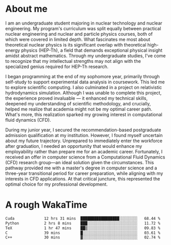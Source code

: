 # About me

I am an undergraduate student majoring in nuclear technology and nuclear engineering. My program's curriculum was split equally between practical nuclear engineering and nuclear and particle physics courses, both of which were covered in limited depth. What fascinates me most about theoretical nuclear physics is its significant overlap with theoretical high-energy physics (HEP-Th), a field that demands exceptional physical insight amidst abstract mathematics. Through my undergraduate studies, I've come to recognize that my intellectual strengths may not align with the specialized genius required for HEP-Th research.

I began programming at the end of my sophomore year, primarily through self-study to support experimental data analysis in coursework. This led me to explore scientific computing. I also culminated in a project on relativistic hydrodynamics simulation. Although I was unable to complete this project, the experience proved invaluable — it enhanced my technical skills, deepened my understanding of scientific methodology, and crucially, helped me realize that academia might not be my optimal career path. What's more, this realization sparked my growing interest in computational fluid dynamics (CFD).

During my junior year, I secured the recommendation-based postgraduate admission qualification at my institution. However, I found myself uncertain about my future trajectory. Unprepared to immediately enter the workforce after graduation, I needed an opportunity that would enhance my employability rather than prepare me for an academic career. Fortunately, I received an offer in computer science from a Computational Fluid Dynamics (CFD) research group—an ideal solution given the circumstances. This pathway provided me with a master's degree in computer science and a three-year transitional period for career preparation, while aligning with my interests in CFD applications. At that critical juncture, this represented the optimal choice for my professional development.

# A rough WakaTime

<!--START_SECTION:waka-->

```txt
Cuda             12 hrs 31 mins  █████████████████░░░░░░░░   68.44 %
Python           2 hrs 8 mins    ███░░░░░░░░░░░░░░░░░░░░░░   11.72 %
TeX              1 hr 47 mins    ██▒░░░░░░░░░░░░░░░░░░░░░░   09.83 %
C                39 mins         █░░░░░░░░░░░░░░░░░░░░░░░░   03.61 %
C++              30 mins         ▓░░░░░░░░░░░░░░░░░░░░░░░░   02.74 %
```

<!--END_SECTION:waka-->
